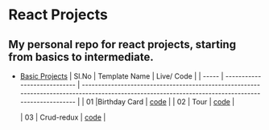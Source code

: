 # React Projects

## My personal repo for react projects, starting from basics to intermediate.

- [Basic Projects](https://github.com/dhruvsharma1999/React-projects/tree/main/basic_projects/)
  | Sl.No | Template Name | Live/ Code |
  | ----- | ---------------------------- | -------------------------------------------------------------------------------------------------------------------------------------------------- |
  | 01 |Birthday Card | [code](https://github.com/dhruvsharma1999/React-projects/tree/main/birthday_card) |
  | 02 | Tour | [code](https://github.com/dhruvsharma1999/React-projects/tree/main/tour) |

  | 03 | Crud-redux | [code](https://github.com/dhruvsharma1999/React-projects/tree/main/crud-redux) |
